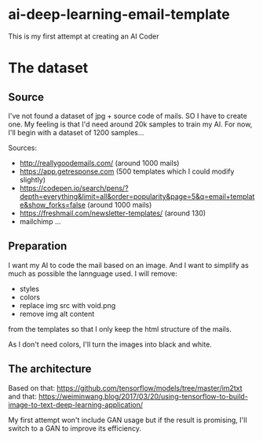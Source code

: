# ai-deep-learning-email-template
This is my first attempt at creating an AI Coder


# The dataset
## Source
I've not found a dataset of jpg + source code of mails. SO I have to create one.
My feeling is that I'd need around 20k samples to train my AI. For now, I'll begin with a dataset of 1200 samples...

Sources:
- http://reallygoodemails.com/ (around 1000 mails)
- https://app.getresponse.com (500 templates which I could modify slightly)
- https://codepen.io/search/pens/?depth=everything&limit=all&order=popularity&page=5&q=email+template&show_forks=false (around 1000 mails)
- https://freshmail.com/newsletter-templates/ (around 130)
- mailchimp ...

## Preparation
I want my AI to code the mail based on an image. And I want to simplify as much as possible the lannguage used. 
I will remove:
- styles
- colors
- replace img src with void.png
- remove img alt content

from the templates so that I only keep the html structure of the mails.

As I don't need colors, I'll turn the images into black and white.


## The architecture
Based on that: https://github.com/tensorflow/models/tree/master/im2txt
and that: https://weiminwang.blog/2017/03/20/using-tensorflow-to-build-image-to-text-deep-learning-application/

My first attempt won't include GAN usage but if the result is promising, I'll switch to a GAN to improve its efficiency.

